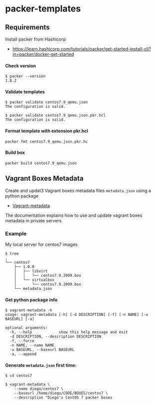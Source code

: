 # packer-templates

## Requirements
Install packer from Hashicorp
* https://learn.hashicorp.com/tutorials/packer/get-started-install-cli?in=packer/docker-get-started


#### Check version
```
$ packer --version
1.8.2                                                                 
```

#### Validate templates
```
$ packer validate centos7.9_qemu.json
The configuration is valid.                            

$ packer validate centos7.9_qemu.json.pkr.hcl
The configuration is valid.                          

```

#### Format template with extension pkr.hcl

```
packer fmt centos7.9_qemu.json.pkr.hc
```


#### Build box
```
packer build centos7.9_qemu.json
```


## Vagrant Boxes Metadata

Create and updat3 Vagrant boxes metadata files `metadata.json` using a python package
* [Vagrant-metadata](https://pypi.org/project/vagrant-metadata/)

The documentation explains how to use and update vagrant boxes metadata in private servers

### Example
My local server for centos7 images

```
$ tree
.
└── centos7
    ├── 1.0.0
    │	├── libvirt
    │	│	└── centos7.9.2009.box
    │	└── virtualbox
    │		└── centos7.9.2009.box
    └── metadata.json
```

#### Get python package info

```
$ vagrant-metadata -h
usage: vagrant-metadata [-h] [-d DESCRIPTION] [-f] [-n NAME] [-u BASEURL] [-a]

optional arguments:
  -h, --help            show this help message and exit
  -d DESCRIPTION, --description DESCRIPTION
  -f, --force
  -n NAME, --name NAME
  -u BASEURL, --baseurl BASEURL
  -a, --append

```

#### Generate `metadata.json` first time:

```
$ cd centos7

$ vagrant-metadata \
	--name diego/centos7 \
	--baseurl /home/diego/CODE/BOXES/centos7 \
	--description "Diego's CentOS 7 packer boxes
```
